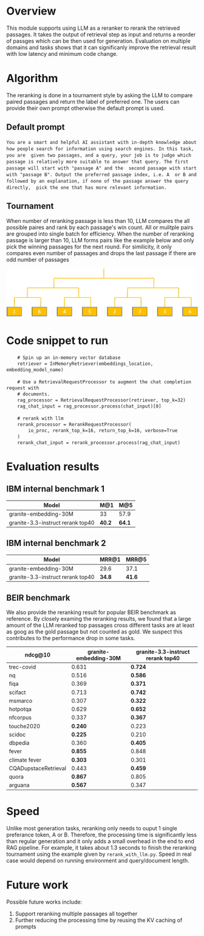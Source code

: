 # Overview

This module supports using LLM as a reranker to rerank the retrieved passages. It takes the output of retrieval step as input and returns a reorder of passges which can be then used for generation. Evaluation on multiple domains and tasks shows that it can significanly improve the retrieval result with low latency and minimum code change. 

# Algorithm

The reranking is done in a tournament style by asking the LLM to compare paired passages and return the label of preferred one. The users can provide their own prompt otherwise the default prompt is used.

## Default prompt
`You are a smart and helpful AI assistant with in-depth knowledge
about how people search for information using search engines. In this task, you are 
given two passages, and a query, your job is to judge which passage is relatively more
suitable to answer that query. The first passage will start with "passage A" and the 
second passage with start with "passage B". Output the preferred passage index, i.e. A 
or B and followed by an explanation, if none of the passage answer the query directly, 
pick the one that has more relevant information.`

## Tournament
When number of reranking passage is less than 10, LLM compares the all possible paires and rank by each passage's win count. All or mulitple pairs are grouped into single batch for efficiency. 
When the number of reranking passage is larger than 10, LLM forms pairs like the example below and only pick the winning passages for the next round. 
For similicity, it only compares even number of passages and drops the last passage if there are odd number of passages

![tournament](images/Picture1.png)

# Code snippet to run
```
    # Spin up an in-memory vector database
    retriever = InMemoryRetriever(embeddings_location, embedding_model_name)

    # Use a RetrievalRequestProcessor to augment the chat completion request with
    # documents.
    rag_processor = RetrievalRequestProcessor(retriever, top_k=32)
    rag_chat_input = rag_processor.process(chat_input)[0]

    # rerank with llm
    rerank_processor = RerankRequestProcessor(
        io_proc, rerank_top_k=16, return_top_k=16, verbose=True
    )
    rerank_chat_input = rerank_processor.process(rag_chat_input)
```

# Evaluation results

## IBM internal benchmark 1
| Model      | M@1 | M@5 |
| ------ | ------ | ------ |
| granite-embedding-30M      | 33       | 57.9 |
| granite-3.3-instruct rerank top40   | **40.2**        | **64.1**|


## IBM internal benchmark 2
| Model      | MRR@1 | MRR@5 |
| ------ | ------ | ------ |
| granite-embedding-30M      | 29.6       | 37.1 |
| granite-3.3-instruct rerank top40   | **34.8**  | **41.6**|


## BEIR benchmark
We also provide the reranking result for popular BEIR benchmark as reference. By closely examing the reranking results, we found that a large amount of the LLM reranked top passages cross different tasks are at least as goog as the gold passage but not counted as gold. We suspect this contributes to the performance drop in some tasks. 

| ndcg@10      | granite-embedding-30M | granite-3.3-instruct rerank top40 |
| ------ | ------ | ------ |
| trec-covid      | 0.631       | **0.724** |
| nq   | 0.516  | **0.586**|
| fiqa   | 0.369  | **0.371**|
| scifact   | 0.713  | **0.742**|
| msmarco   | 0.307  | **0.322**|
| hotpotqa   | 0.629  | **0.652**|
| nfcorpus   | 0.337  | **0.367**|
| touche2020   | **0.240**  | 0.223|
| scidoc   | **0.225**  | 0.210|
| dbpedia   | 0.360  | **0.405**|
| fever   | **0.855**  | 0.848 |
| climate fever   | **0.303**  | 0.301|
| CQADupstaceRetrieval   | 0.443  | **0.459**|
| quora   | **0.867**  | 0.805 |
| arguana   | **0.567**  | 0.347 |


# Speed

Unlike most generation tasks, reranking only needs to ouput 1 single preferance token, A or B. Therefore, the processing time is significantly less than regular generation and it only adds a small overhead in the end to end RAG pipeline. For example, it takes about 1.3 seconds to finish the reranking tournament using the example given by `rerank_with_llm.py`. Speed in real case would depend on running environment and query/document length. 

# Future work
Possible future works include:
1. Support reranking multiple passages all together
2. Further reducing the processing time by reusing the KV caching of prompts
